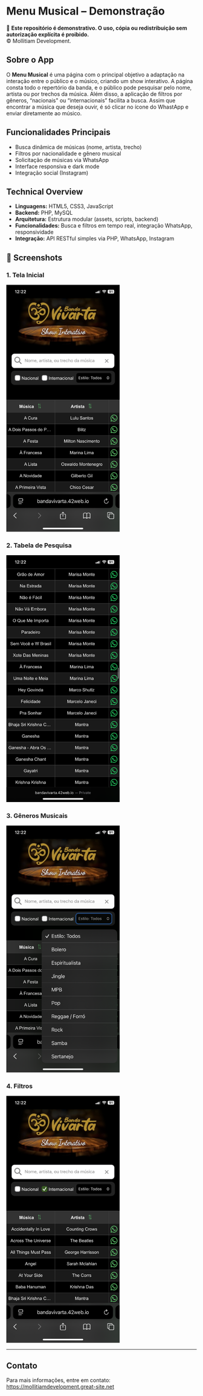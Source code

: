 # Menu Musical – Demonstração

🚫 **Este repositório é demonstrativo. O uso, cópia ou redistribuição sem autorização explícita é proibido.**  
© Mollitiam Development.

## Sobre o App

O **Menu Musical** é uma página com o principal objetivo a adaptação na interação entre o público e o músico, criando um show interativo. A página consta todo o repertório da banda, e o público pode pesquisar pelo nome, artista ou por trechos da música. Além disso, a aplicação de filtros por gêneros, “nacionais" ou “internacionais” facilita a busca. Assim que encontrar a música que deseja ouvir, é só clicar no ícone do WhastApp e enviar diretamente ao músico.

## Funcionalidades Principais

- Busca dinâmica de músicas (nome, artista, trecho)
- Filtros por nacionalidade e gênero musical
- Solicitação de músicas via WhatsApp
- Interface responsiva e dark mode
- Integração social (Instagram)

## Technical Overview

- **Linguagens:** HTML5, CSS3, JavaScript
- **Backend:** PHP, MySQL
- **Arquitetura:** Estrutura modular (assets, scripts, backend)
- **Funcionalidades:** Busca e filtros em tempo real, integração WhatsApp, responsividade
- **Integração:** API RESTful simples via PHP, WhatsApp, Instagram

## 📱 Screenshots

### 1. Tela Inicial
<img src="screenshots/TelaInicial.PNG" width="300"/>

### 2. Tabela de Pesquisa
<img src="screenshots/TabelaDePesquisa.PNG" width="300"/>

### 3. Gêneros Musicais
<img src="screenshots/GenerosMusicais.PNG" width="300"/>

### 4. Filtros
<img src="screenshots/Filtros.PNG" width="300"/>

---

## Contato

Para mais informações, entre em contato:  
https://mollitiamdevelopment.great-site.net 
